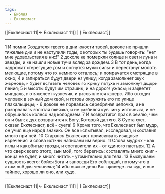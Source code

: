 ```yaml
---
tags:
  - Библия
  - Екклесиаст
---
```

[[Екклесиаст 11|← Екклесиаст 11]] | [[Екклесиаст]]

---
1 И помни Создателя твоего в дни юности твоей, доколе не пришли тяжелые дни и не наступили годы, о которых ты будешь говорить: "нет мне удовольствия в них!"
2 доколе не померкли солнце и свет и луна и звезды, и не нашли новые тучи вслед за дождем.
3 В тот день, когда задрожат стерегущие дом и согнутся мужи силы; и перестанут молоть мелющие, потому что их немного осталось; и помрачатся смотрящие в окно;
4 и запираться будут двери на улицу; когда замолкнет звук жернова, и будет вставать человек по крику петуха и замолкнут дщери пения;
5 и высоты будут им страшны, и на дороге ужасы; и зацветет миндаль, и отяжелеет кузнечик, и рассыплется каперс. Ибо отходит человек в вечный дом свой, и готовы окружить его по улице плакальщицы; -
6 доколе не порвалась серебряная цепочка, и не разорвалась золотая повязка, и не разбился кувшин у источника, и не обрушилось колесо над колодезем.
7 И возвратится прах в землю, чем он и был; а дух возвратится к Богу, Который дал его.
8 Суета сует, сказал Екклесиаст, всё - суета!
9 Кроме того, что Екклесиаст был мудр, он учил еще народ знанию. Он все испытывал, исследовал, и составил много притчей.
10 Старался Екклесиаст приискивать изящные изречения, и слова истины написаны им верно.
11 Слова мудрых - как иглы и как вбитые гвозди, и составители их - от единого пастыря.
12 А что сверх всего этого, сын мой, того берегись: составлять много книг - конца не будет, и много читать - утомительно для тела.
13 Выслушаем сущность всего: бойся Бога и заповеди Его соблюдай, потому что в этом всё для человека;
14 ибо всякое дело Бог приведет на суд, и все тайное, хорошо ли оно, или худо.

---
[[Екклесиаст 11|← Екклесиаст 11]] | [[Екклесиаст]]